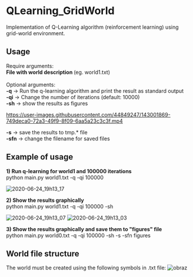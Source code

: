 # QLearning_GridWorld

Implementation of Q-Learning algorithm (reinforcement learning) using grid-world environment.

## Usage
Require arguments:<br>
<b>File with world description </b> (eg. world1.txt)<br>
<br>
Optional arguments: <br>
<b>-q</b> -> Run the q-learning algorithm and print the result as standard output <br>
<b>-qi</b> -> Change the number of iterations (default: 10000) <br>
<b>-sh</b> -> show the results as figures <br>


https://user-images.githubusercontent.com/44849247/143001869-749deca0-72a3-49f9-8f09-6aa5a23c3c3f.mp4




<b>-s</b> -> save the results to tmp.* file <br>
<b>-sfn</b> -> change the filename for saved files <br>

## Example of usage
<b>1) Run q-learning for world1 and 100000 iterations</b><br>
python main.py world1.txt -q -qi 100000

![2020-06-24_19h13_17](https://user-images.githubusercontent.com/44849247/85602576-ce6ad180-b64f-11ea-8a55-6f487a1304f0.png)

<b>2) Show the results graphically</b><br>
python main.py world1.txt -q -qi 100000 -sh

![2020-06-24_19h13_07](https://user-images.githubusercontent.com/44849247/85602585-cf9bfe80-b64f-11ea-92d4-1d534b448ce6.png)
![2020-06-24_19h13_03](https://user-images.githubusercontent.com/44849247/85602590-d0cd2b80-b64f-11ea-9a79-9e7cacced91a.png)

<b>3) Show the results graphically and save them to "figures" file</b><br>
python main.py world0.txt -q -qi 100000 -sh -s -sfn figures

## World file structure
The world must be created using the following symbols in .txt file:
![obraz](https://user-images.githubusercontent.com/44849247/85588710-3830ae80-b643-11ea-9804-a712a75668ef.png)

